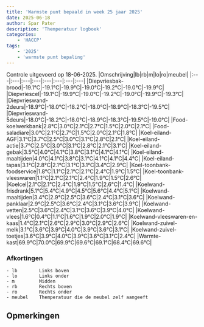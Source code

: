 ```yaml
---
title: 'Warmste punt bepaald in week 25 jaar 2025'
date: 2025-06-18
author: Spar Pater
description: 'Themperatuur logboek'
categories:
    - 'HACCP'
tags:
    - '2025'
    - 'warmste punt bepaling'
---
```

Controle uitgevoerd op 18-06-2025.
|Omschrijving|lb|rb|m|lo|ro|meubel|
|:---|:---|:---|:---|:---|:---|:---|:---|
|Diepvriesbak-brood|-19.1°C|-19.1°C|-19.9°C|-19.0°C|-19.2°C|-19.0°C|-19.9°C|
|Diepvriescel|-19.1°C|-19.9°C|-19.0°C|-19.2°C|-19.0°C|-19.9°C|-19.3°C|
|Diepvrieswand-2deurs|-18.9°C|-18.0°C|-18.2°C|-18.0°C|-18.9°C|-18.3°C|-19.5°C|
|Diepvrieswand-5deurs|-18.0°C|-18.2°C|-18.0°C|-18.9°C|-18.3°C|-19.5°C|-19.0°C|
|Food-koelwerkbank|2.8°C|3.0°C|2.1°C|2.7°C|1.5°C|2.0°C|2.1°C|
|Food-saladiare|3.0°C|2.1°C|2.7°C|1.5°C|2.0°C|2.1°C|1.8°C|
|Koel-eiland-AGF|3.1°C|3.7°C|2.5°C|3.0°C|3.1°C|2.8°C|2.1°C|
|Koel-eiland-actie|3.7°C|2.5°C|3.0°C|3.1°C|2.8°C|2.1°C|3.1°C|
|Koel-eiland-gebak|3.5°C|4.0°C|4.1°C|3.8°C|3.1°C|4.1°C|4.1°C|
|Koel-eiland-maaltijden|4.0°C|4.1°C|3.8°C|3.1°C|4.1°C|4.1°C|4.4°C|
|Koel-eiland-tapas|3.1°C|2.8°C|2.1°C|3.1°C|3.1°C|3.4°C|2.9°C|
|Koel-toonbank-foodservice|1.8°C|1.1°C|2.1°C|2.1°C|2.4°C|1.9°C|1.5°C|
|Koel-toonbank-vleeswaren|1.1°C|2.1°C|2.1°C|2.4°C|1.9°C|1.5°C|2.6°C|
|Koelcel|2.1°C|2.1°C|2.4°C|1.9°C|1.5°C|2.6°C|1.4°C|
|Koelwand-frisdrank|5.1°C|5.4°C|4.9°C|4.5°C|5.6°C|4.4°C|5.1°C|
|Koelwand-maaltijden|3.4°C|2.9°C|2.5°C|3.6°C|2.4°C|3.1°C|3.6°C|
|Koelwand-panklaar|2.9°C|2.5°C|3.6°C|2.4°C|3.1°C|3.6°C|3.9°C|
|Koelwand-vetten|2.5°C|3.6°C|2.4°C|3.1°C|3.6°C|3.9°C|4.0°C|
|Koelwand-vlees|1.6°C|0.4°C|1.1°C|1.6°C|1.9°C|2.0°C|1.9°C|
|Koelwand-vleeswaren-en-kaas|1.4°C|2.1°C|2.6°C|2.9°C|3.0°C|2.9°C|2.6°C|
|Koelwand-zuivel-melk|3.1°C|3.6°C|3.9°C|4.0°C|3.9°C|3.6°C|3.1°C|
|Koelwand-zuivel-toetjes|3.6°C|3.9°C|4.0°C|3.9°C|3.6°C|3.1°C|2.4°C|
|Warmte-kast|69.9°C|70.0°C|69.9°C|69.6°C|69.1°C|68.4°C|69.6°C|

### Afkortingen
    - lb        Links boven
    - lo        Links onder
    - m         Midden
    - rb        Rechts boven
    - ro        Rechts onder
    - meubel    Themperatuur die de meubel zelf aangeeft

## Opmerkingen


